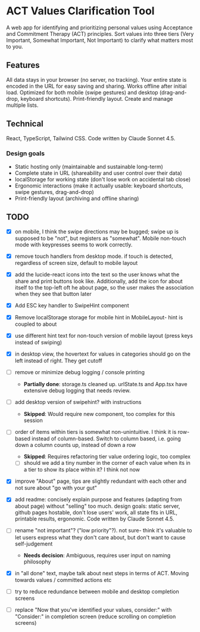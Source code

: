 # ACT Values Clarification Tool

A web app for identifying and prioritizing personal values using Acceptance and Commitment Therapy (ACT) principles. Sort values into three tiers (Very Important, Somewhat Important, Not Important) to clarify what matters most to you.

## Features

All data stays in your browser (no server, no tracking). Your entire state is encoded in the URL for easy saving and sharing. Works offline after initial load. Optimized for both mobile (swipe gestures) and desktop (drag-and-drop, keyboard shortcuts). Print-friendly layout. Create and manage multiple lists.

## Technical

React, TypeScript, Tailwind CSS. Code written by Claude Sonnet 4.5.

### Design goals

- Static hosting only (maintainable and sustainable long-term)
- Complete state in URL (shareability and user control over their data)
- localStorage for working state (don't lose work on accidental tab close)
- Ergonomic interactions (make it actually usable: keyboard shortcuts, swipe gestures, drag-and-drop)
- Print-friendly layout (archiving and offline sharing)

## TODO

- [x] on mobile, I think the swipe directions may be bugged; swipe up is supposed to be "not", but registers as "somewhat". Mobile non-touch mode with keypresses seems to work correctly.
- [x] remove touch handlers from desktop mode. if touch is detected, regardless of screen size, default to mobile layout
- [x] add the lucide-react icons into the text so the user knows what the share and print buttons look like. Additionally, add the icon for about itself to the top-left oft he about page, so the user makes the association when they see that button later
- [x] Add ESC key handler to SwipeHint component
- [x] Remove localStorage storage for mobile hint in MobileLayout- hint is coupled to about
- [x] use different hint text for non-touch version of mobile layout (press keys instead of swiping)
- [x] in desktop view, the hovertext for values in categories should go on the left instead of right. They get cutoff
- [ ] remove or minimize debug logging / console printing
    - **Partially done**: storage.ts cleaned up. urlState.ts and App.tsx have extensive debug logging that needs review.
- [ ] add desktop version of swipehint? with instructions
    - **Skipped**: Would require new component, too complex for this session
- [ ] order of items within tiers is somewhat non-unintuitive. I think it is row-based instead of column-based. Switch to column based, i.e. going down a column counts up, instead of down a row
    - **Skipped**: Requires refactoring tier value ordering logic, too complex
    - [ ] should we add a tiny number in the corner of each value when its in a tier to show its place within it? I think not now
- [x] improve "About" page, tips are slightly redundant with each other and not sure about "go with your gut"
- [x] add readme: concisely explain purpose and features (adapting from about page) without "selling" too much. design goals: static server, github pages hostable, don't lose users' work, all state fits in URL, printable results, ergonomic. Code written by Claude Sonnet 4.5.
- [ ] rename "not important"? ("low priority"?). not sure- think it's valuable to let users express what they don't care about, but don't want to cause self-judgement
    - **Needs decision**: Ambiguous, requires user input on naming philosophy
- [x] in "all done" text, maybe talk about next steps in terms of ACT. Moving towards values / committed actions etc
- [ ] try to reduce redundance between mobile and desktop completion screens
- [ ] replace "Now that you've identified your values, consider:" with "Consider:" in completion screen (reduce scrolling on completion screens)

